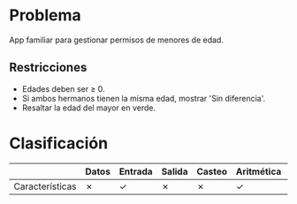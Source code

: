 # Problema

App familiar para gestionar permisos de menores de edad.

## Restricciones

- Edades deben ser ≥ 0.
- Si ambos hermanos tienen la misma edad, mostrar 'Sin diferencia'.
- Resaltar la edad del mayor en verde.

# Clasificación
|  | Datos | Entrada | Salida | Casteo | Aritmética | Relacionales | Lógicos | Condicionales | Ciclo | Matrices | Funciones |
|----------|-------|---------|--------|--------|------------|--------------|---------|---------------|-------|----------|-------------|
| Características | ✗ | ✓ | ✗ | ✗ | ✓ | ✓ | ✗ | ✗ | ✗ | ✗ | ✗ |
